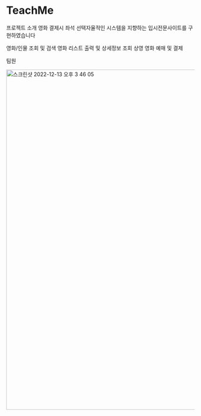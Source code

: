 # TeachMe
프로젝트 소개
영화 결제시 좌석 선택자율적인 시스템을 지향하는 입시전문사이트를 구현하였습니다

영화/인물 조회 및 검색
영화 리스트 출력 및 상세정보 조회
상영 영화 예매 및 결제




팀원

<img width="908" alt="스크린샷 2022-12-13 오후 3 46 05" src="https://user-images.githubusercontent.com/90983846/207245692-7cb47717-0f4d-48ef-a6fa-63f3f5813798.png">
